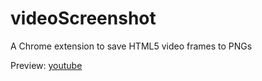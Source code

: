 videoScreenshot
===============

A Chrome extension to save HTML5 video frames to PNGs

Preview:
[youtube](http://youtu.be/zhgws-677I4)
